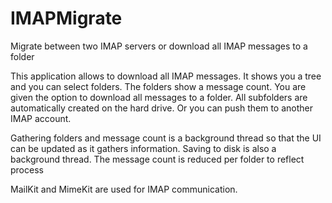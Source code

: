 # IMAPMigrate
Migrate between two IMAP servers or download all IMAP messages to a folder

This application allows to download all IMAP messages.  It shows you a tree and you can select folders.  The folders show a message count.  You are given the option to download all messages to a folder.  All subfolders are automatically created on the hard drive.  Or you can push them to another IMAP account.

Gathering folders and message count is a background thread so that the UI can be updated as it gathers information. 
Saving to disk is also a background thread.  The message count is reduced per folder to reflect process


MailKit and MimeKit are used for IMAP communication.



